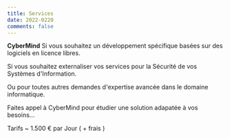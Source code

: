 ```yaml
---
title: Services
date: 2022-0220
comments: false
---
```


**CyberMind**
Si vous souhaitez un développement spécifique basées sur des logiciels en licence libres.

Si vous souhaitez externaliser vos services pour la Sécurité de vos Systèmes d'Information.

Ou pour toutes autres demandes d'expertise avancée dans le domaine informatique.

Faites appel à CyberMind pour étudier une solution adapatée à vos besoins...

Tarifs ~ 1.500 € par Jour ( + frais )
